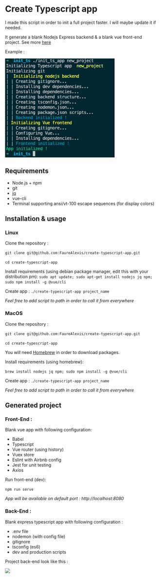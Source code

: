 # Create Typescript app

I made this script in order to init a full project faster.
I will maybe update it if needed.

It generate a blank Nodejs Express backend & a blank vue front-end project. See more [here](#project)

Example : 

![](img/ts-output.png)


## Requirements

- Node.js + npm
- git
- [jq](https://stedolan.github.io/jq/)
- vue-cli
- Terminal supporting ansi/vt-100 escape sequences (for display colors)

## Installation & usage

### Linux

Clone the repository :

```git clone git@github.com:FaureAlexis/create-typescript-app.git```

`cd create-typescript-app`

Install requirements (using debian package manager, edit this with your distribution pm):
``sudo apt update;
sudo apt-get install nodejs jq npm;
sudo npm install -g @vue/cli``

Create app : 
`./create-typescript-app project_name`

*Feel free to add script to path in order to call it from everywhere*

### MacOS

Clone the repository :

```git clone git@github.com:FaureAlexis/create-typescript-app.git```

`cd create-typescript-app`

You will need [Homebrew](https://brew.sh/) in order to download packages.

Install requirements (using homebrew):

`brew install nodejs jq npm;
sudo npm install -g @vue/cli`

Create app : 
`./create-typescript-app project_name`

*Feel free to add script to path in order to call it from everywhere*


## <a name="project"></a> Generated project 

### Front-End :

Blank vue app with following configuration:

- Babel
- Typescript
- Vue router (using history)
- Vuex store
- Eslint with Airbnb config
- Jest for unit testing
- Axios

Run front-end (dev): 

`npm run serve`

*App will be available on default port : http://localhost:8080*

### Back-End :

Blank express typescript app with following configuration :

- .env file
-  nodemon (with config file)
-  gitignore
-  tsconfig (es6)
-  dev and production scripts
  
Project back-end look like this :

![](img/back-output.png)
